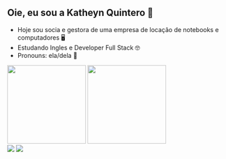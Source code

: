 ## Oie, eu sou a Katheyn Quintero 👋

- Hoje sou socia e gestora de uma empresa de locação de notebooks e computadores 🖥️
- Estudando Ingles e Developer Full Stack 🤓
- Pronouns: ela/dela 💅

<div>
<a sherf="https://github.com/KatheynQuintero">
<img height="180em" src="https://github-readme-stats.vercel.app/api?username=KatheynQuintero&show_icons=true&theme=transparent&include_all_commits=true&count_private=true"/_>
<img height="180em" src="https://github-readme-stats.vercel.app/api/top-langs/?username=KatheynQuintero&layout=compact&langs_count=16&theme=transparent"/_>
</div>

<div> 
  <a href="https://www.instagram.com/katheyncarrero?igsh=MWJveno1bWZpdHB2Ng%3D%3D&utm_source=qr" target="_blank"><img src="https://img.shields.io/badge/-Instagram-%23E4405F?style=for-the-badge&logo=instagram&logoColor=white" target="_blank"></a>
  <a href="https://www.linkedin.com/in/katheyn-jelisbeth-carrero-quintero-ba3930181/" target="_blank"><img src="https://img.shields.io/badge/-LinkedIn-%230077B5?style=for-the-badge&logo=linkedin&logoColor=white" target="_blank"></a> 
</div>


